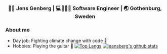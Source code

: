 <!--![Logo](https://github.com/jeansberg/jeansberg/raw/master/logo_name.png)
![Amiga](https://github.com/jeansberg/jeansberg/raw/master/boot.gif)-->
<div align="center">
<h3>👨🏻 Jens Genberg | 💻👷🏻‍♂️ Software Engineer | 🌏 Gothenburg, Sweden </h3>
</div>

### About me
* Day job: Fighting climate change with code 💚
* Hobbies: Playing the guitar 🎸
[![Top Langs](https://github-readme-stats.vercel.app/api/top-langs/?username=jeansberg)](https://github.com/anuraghazra/github-readme-stats)
[![jeansberg's github stats](https://github-readme-stats.vercel.app/api?username=jeansberg)](https://github.com/anuraghazra/github-readme-stats)
